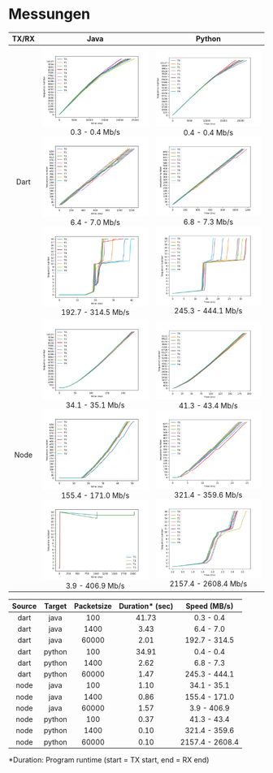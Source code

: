 # Messungen

| TX/RX | &nbsp;&nbsp;&nbsp;Java&nbsp;&nbsp;&nbsp; | Python |
:-------------------------:|:-------------------------:|:-------------------------:
| Dart | ![100_Dart_Java](Dart_Java/plot100.png) 0.3 - 0.4 Mb/s ![1400_Dart_Java](Dart_Java/plot1400.png) 6.4 - 7.0 Mb/s ![60000_Dart_Java](Dart_Java/plot60000.png) 192.7 - 314.5 Mb/s | ![100_Dart_Python](Dart_Python/plot100.png) 0.4 - 0.4 Mb/s ![1400_Dart_Python](Dart_Python/plot1400.png) 6.8 - 7.3 Mb/s ![60000_Dart_Python](Dart_Python/plot60000.png) 245.3 - 444.1 Mb/s |
| Node | ![100_Node_Java](Node_Java/plot100.png) 34.1 - 35.1 Mb/s ![1400_Node_Java](Node_Java/plot1400.png) 155.4 - 171.0 Mb/s ![60000_Node_Java](Node_Java/plot60000.png) 3.9 - 406.9 Mb/s | ![100_Node_Python](Node_Python/plot100.png) 41.3 - 43.4 Mb/s ![1400_Node_Python](Node_Python/plot1400.png) 321.4 - 359.6 Mb/s ![60000_Node_Python](Node_Python/plot60000.png) 2157.4 - 2608.4 Mb/s |

| Source | Target | Packetsize | Duration* (sec) | Speed (MB/s) |
|:------:|:------:|:----------:|:---------------:|:------------:|
| dart   | java   | 100        | 41.73           | 0.3 - 0.4    |
| dart   | java   | 1400       | 3.43            | 6.4 - 7.0    |
| dart   | java   | 60000      | 2.01            | 192.7 - 314.5|
| dart   | python | 100        | 34.91           | 0.4 - 0.4    |
| dart   | python | 1400       | 2.62            | 6.8 - 7.3    |
| dart   | python | 60000      | 1.47            | 245.3 - 444.1|
| node   | java   | 100        | 1.10            | 34.1 - 35.1  |
| node   | java   | 1400       | 0.86            | 155.4 - 171.0|
| node   | java   | 60000      | 1.57            | 3.9 - 406.9  |
| node   | python | 100        | 0.37            | 41.3 - 43.4  |
| node   | python | 1400       | 0.10            | 321.4 - 359.6|
| node   | python | 60000      | 0.10            | 2157.4 - 2608.4|


*Duration: Program runtime (start = TX start, end = RX end)

